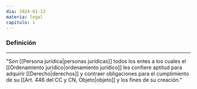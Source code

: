 ```yaml
---
dia: 2024-01-12
materia: legal
capitulo: 1
---
```

### Definición
---
"Son [[Persona jurídica|personas jurídicas]] todos los entes a los cuales el [[Ordenamiento jurídico|ordenamiento jurídico]] les confiere aptitud para adquirir [[Derecho|derechos]] y contraer obligaciones para el cumplimiento de su [[Art. 446 del CC y CN, Objeto|objeto]] y los fines de su creación."